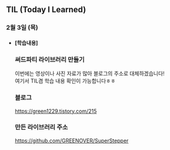 ## TIL (Today I Learned)

### 2월 3일 (목)   

- #### [학습내용]
  ### 써드파티 라이브러리 만들기   
  이번에는 영상이나 사진 자료가 많아 블로그의 주소로 대체하겠습니다!   
  여기서 TIL겸 학습 내용 확인이 가능합니다ㅎㅎ   
  ### 블로그   
  https://green1229.tistory.com/215   
  ### 만든 라이브러리 주소   
  https://github.com/GREENOVER/SuperStepper
